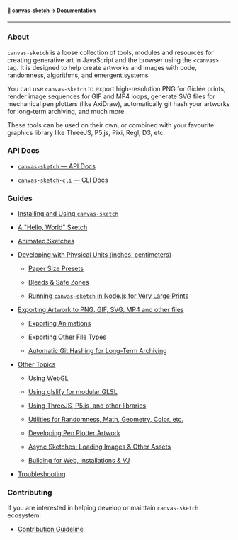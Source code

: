 #### <sup>:closed_book: [canvas-sketch](../README.md) → Documentation</sup>

---

### About

`canvas-sketch` is a loose collection of tools, modules and resources for creating generative art in JavaScript and the browser using the `<canvas>` tag. It is designed to help create artworks and images with code, randomness, algorithms, and emergent systems.

You can use `canvas-sketch` to export high-resolution PNG for Giclée prints, render image sequences for GIF and MP4 loops, generate SVG files for mechanical pen plotters (like AxiDraw), automatically git hash your artworks for long-term archiving, and much more.

These tools can be used on their own, or combined with your favourite graphics library like ThreeJS, P5.js, Pixi, Regl, D3, etc.

### API Docs

  - [`canvas-sketch` — API Docs](./api.md)

  - [`canvas-sketch-cli` — CLI Docs](./cli.md)

### Guides

- [Installing and Using `canvas-sketch`](./installation.md)

- [A "Hello, World" Sketch](./hello-world.md)

- [Animated Sketches](./animated-sketches.md)

- [Developing with Physical Units (inches, centimeters)](./physical-units.md)

  - [Paper Size Presets](./physical-units.md#paper-size-presets)

  - [Bleeds & Safe Zones](./physical-units.md#bleeds--safe-zones)

  - [Running `canvas-sketch` in Node.js for Very Large Prints](./physical-units.md#running-canvas-sketch-in-node-js-for-very-large-prints)

- [Exporting Artwork to PNG, GIF, SVG, MP4 and other files](./exporting-artwork.md)

  - [Exporting Animations](./exporting-artwork.md#exporting-animations)

  - [Exporting Other File Types](./exporting-artwork.md#exporting-other-file-types)

  - [Automatic Git Hashing for Long-Term Archiving](./exporting-artwork.md#automatic-git-hashing-for-long-term-archiving)

- [Other Topics](./other-topics.md)

  - [Using WebGL](./other-topics.md#using-webgl)

  - [Using glslify for modular GLSL](./other-topics.md#using-glslify-for-modular-glsl)

  - [Using ThreeJS, P5.js, and other libraries](./other-topics.md#using-threejs-p5js-and-other-libraries)

  - [Utilities for Randomness, Math, Geometry, Color, etc.](./other-topics.md#utilities-for-randomness-math-geometry-color-etc)

  - [Developing Pen Plotter Artwork](./other-topics.md#developing-pen-plotter-artwork)

  - [Async Sketches: Loading Images & Other Assets](./other-topics.md#loading-images--other-assets)

  - [Building for Web, Installations & VJ](./other-topics.md#building-for-web-installations--vj)

- [Troubleshooting](./troubleshooting.md)

### Contributing

If you are interested in helping develop or maintain `canvas-sketch` ecosystem:

- [Contribution Guideline](./contributing.md)



<!-- 
# foo

- [Installing and Using `canvas-sketch`](#)
- [A "Hello, World" Sketch](#)
- [Adding Animation](#)
- [Exporting Print Resolution PNG Images](#)
- [Exporting Image Sequences for GIF & MP4](#)
- [Exporting SVG and Pen Plotter Artwork](#)
- [Using Physical Units (inches, centimeters)](#)
- [Utilities: Randomness, Math, Color and More](#)
- [Using WebGL, ThreeJS, Pixi and other libraries](#)
- [Loading Images, Audio and Other Assets](#)
- [Using Git File Name Hashing for Long-Term Archiving](#)
- [Advanced Media Exporting (3D Models, Layers, etc)](#)

<img src="./assets/images/print.png" width="100%" />
<p></p>
<img src="./assets/images/blob.gif" width="40%" />
<p></p>
<img src="./assets/images/animation-02.gif" width="40%" /> -->
